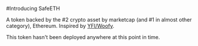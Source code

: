 #Introducing SafeETH

A token backed by the #2 crypto asset by marketcap (and #1 in almost other category), Ethereum. Inspired by [YFI/Woofy](https://woofy.finance/ 'YFI/Woofy').

This token hasn't been deployed anywhere at this point in time.
